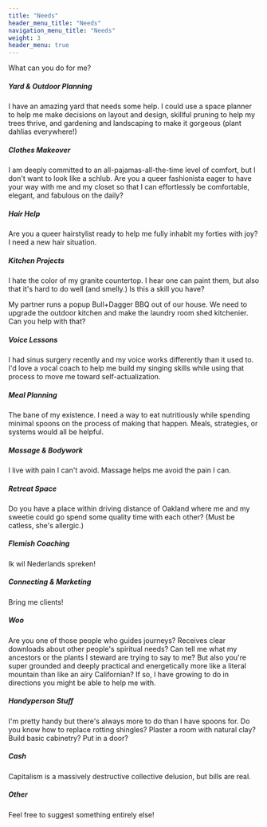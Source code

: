 ```yaml
---
title: "Needs"
header_menu_title: "Needs"
navigation_menu_title: "Needs"
weight: 3
header_menu: true
---
```

What can you do for me?
<br>

##### Yard & Outdoor Planning 
I have an amazing yard that needs some help. I could use a space planner to help me make decisions on layout and design, skillful pruning to help my trees thrive, and gardening and landscaping to make it gorgeous (plant dahlias everywhere!)

##### Clothes Makeover
I am deeply committed to an all-pajamas-all-the-time level of comfort, but I don't want to look like a schlub. Are you a queer fashionista eager to have your way with me and my closet so that I can effortlessly be comfortable, elegant, and fabulous on the daily?

##### Hair Help
Are you a queer hairstylist ready to help me fully inhabit my forties with joy? I need a new hair situation.

##### Kitchen Projects
I hate the color of my granite countertop. I hear one can paint them, but also that it's hard to do well (and smelly.) Is this a skill you have?

My partner runs a popup Bull+Dagger BBQ out of our house. We need to upgrade the outdoor kitchen and make the laundry room shed kitchenier. Can you help with that?

##### Voice Lessons
I had sinus surgery recently and my voice works differently than it used to. I'd love a vocal coach to help me build my singing skills while using that process to move me toward self-actualization.

##### Meal Planning
The bane of my existence. I need a way to eat nutritiously while spending minimal spoons on the process of making that happen. Meals, strategies, or systems would all be helpful.

##### Massage & Bodywork
I live with pain I can't avoid. Massage helps me avoid the pain I can.

##### Retreat Space
Do you have a place within driving distance of Oakland where me and my sweetie could go spend some quality time with each other? (Must be catless, she's allergic.)

##### Flemish Coaching
Ik wil Nederlands spreken!

##### Connecting & Marketing
Bring me clients!

##### Woo
Are you one of those people who guides journeys? Receives clear downloads about other people's spiritual needs? Can tell me what my ancestors or the plants I steward are trying to say to me? But also you're super grounded and deeply practical and energetically more like a literal mountain than like an airy Californian? If so, I have growing to do in directions you might be able to help me with.

##### Handyperson Stuff
I'm pretty handy but there's always more to do than I have spoons for. Do you know how to replace rotting shingles? Plaster a room with natural clay? Build basic cabinetry? Put in a door?

##### Cash
Capitalism is a massively destructive collective delusion, but bills are real.

##### Other
Feel free to suggest something entirely else!